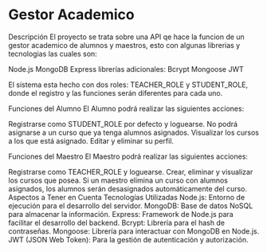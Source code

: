 # Gestor Academico

Descripción
El proyecto se trata sobre una API qe hace la funcion de un gestor academico de alumnos y maestros, esto con algunas librerias y tecnologias las cuales son:

Node.js
MongoDB
Express
librerías adicionales:
Bcrypt
Mongoose
JWT

El sistema esta hecho con dos roles: TEACHER_ROLE y STUDENT_ROLE, donde el registro y las funciones serán diferentes para cada uno.

Funciones del Alumno
El Alumno podrá realizar las siguientes acciones:

Registrarse como STUDENT_ROLE por defecto y loguearse.
No podrá asignarse a un curso que ya tenga alumnos asignados.
Visualizar los cursos a los que está asignado.
Editar y eliminar su perfil.

Funciones del Maestro
El Maestro podrá realizar las siguientes acciones:

Registrarse como TEACHER_ROLE y loguearse.
Crear, eliminar y visualizar los cursos que posea.
Si un maestro elimina un curso con alumnos asignados, los alumnos serán desasignados automáticamente del curso.
Aspectos a Tener en Cuenta
Tecnologías Utilizadas
Node.js: Entorno de ejecución para el desarrollo del servidor.
MongoDB: Base de datos NoSQL para almacenar la información.
Express: Framework de Node.js para facilitar el desarrollo del backend.
Bcrypt: Librería para el hash de contraseñas.
Mongoose: Librería para interactuar con MongoDB en Node.js.
JWT (JSON Web Token): Para la gestión de autenticación y autorización.
